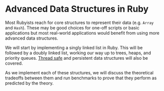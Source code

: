 # Advanced Data Structures in Ruby

Most Rubyists reach for core structures to represent their data (e.g. `Array`
and `Hash`). These may be good choices for one-off scripts or basic
applications but most real-world applications would benefit from using more
advanced data structures.

We will start by implementing a singly linked list in Ruby. This will be
followed by a doubly linked list, working our way up to trees, heaps, and
priority queues. [Thread safe](https://github.com/headius/thread_safe) and
persistent data structures will also be covered.

As we implement each of these structures, we will discuss the theoretical
tradeoffs between them and run benchmarks to prove that they perform as
predicted by the theory.
